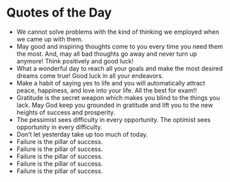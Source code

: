 # Quotes of the Day
- We cannot solve problems with the kind of thinking we employed when we came up with them.
- May good and inspiring thoughts come to you every time you need them the most. And, may all bad thoughts go away and never turn up anymore! Think positively and good luck!
- What a wonderful day to reach all your goals and make the most desired dreams come true! Good luck in all your endeavors.
- Make a habit of saying yes to life and you will automatically attract peace, happiness, and love into your life. All the best for exam!!
- Gratitude is the secret weapon which makes you blind to the things you lack. May God keep you grounded in gratitude and lift you to the new heights of success and prosperity.
- The pessimist sees difficulty in every opportunity. The optimist sees opportunity in every difficulty.
- Don’t let yesterday take up too much of today.
- Failure is the pillar of success.
- Failure is the pillar of success.
- Failure is the pillar of success.
- Failure is the pillar of success.
- Failure is the pillar of success.